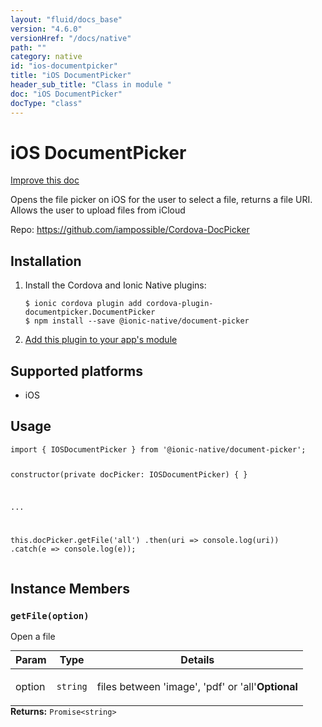 ```yaml
---
layout: "fluid/docs_base"
version: "4.6.0"
versionHref: "/docs/native"
path: ""
category: native
id: "ios-documentpicker"
title: "iOS DocumentPicker"
header_sub_title: "Class in module "
doc: "iOS DocumentPicker"
docType: "class"
---
```


<h1 class="api-title">iOS DocumentPicker</h1>

<a class="improve-v2-docs" href="http://github.com/ionic-team/ionic-native/edit/master/src/@ionic-native/plugins/document-picker/index.ts#L1">
  Improve this doc
</a>







<p>Opens the file picker on iOS for the user to select a file, returns a file URI.
Allows the user to upload files from iCloud</p>


<p>Repo:
  <a href="https://github.com/iampossible/Cordova-DocPicker">
    https://github.com/iampossible/Cordova-DocPicker
  </a>
</p>


<h2><a class="anchor" name="installation" href="#installation"></a>Installation</h2>
<ol class="installation">
  <li>Install the Cordova and Ionic Native plugins:<br>
    <pre><code class="nohighlight">$ ionic cordova plugin add cordova-plugin-documentpicker.DocumentPicker
$ npm install --save @ionic-native/document-picker
</code></pre>
  </li>
  <li><a href="https://ionicframework.com/docs/native/#Add_Plugins_to_Your_App_Module">Add this plugin to your app's module</a></li>
</ol>



<h2><a class="anchor" name="platforms" href="#platforms"></a>Supported platforms</h2>
<ul>
  <li>iOS</li>
</ul>






<h2><a class="anchor" name="usage" href="#usage"></a>Usage</h2>
<pre><code class="lang-typescript">import { IOSDocumentPicker } from &#39;@ionic-native/document-picker&#39;;

constructor(private docPicker: IOSDocumentPicker) { }

...

this.docPicker.getFile(&#39;all&#39;)
  .then(uri =&gt; console.log(uri))
  .catch(e =&gt; console.log(e));
</code></pre>








<h2><a class="anchor" name="instance-members" href="#instance-members"></a>Instance Members</h2>
<h3><a class="anchor" name="getFile" href="#getFile"></a><code>getFile(option)</code></h3>


Open a file
<table class="table param-table" style="margin:0;">
  <thead>
  <tr>
    <th>Param</th>
    <th>Type</th>
    <th>Details</th>
  </tr>
  </thead>
  <tbody>
  <tr>
    <td>
      option</td>
    <td>
      <code>string</code>
    </td>
    <td>
      <p>files between &#39;image&#39;, &#39;pdf&#39; or &#39;all&#39;<strong class="tag">Optional</strong></p>
</td>
  </tr>
  </tbody>
</table>

<div class="return-value" markdown="1">
  <i class="icon ion-arrow-return-left"></i>
  <b>Returns:</b> <code>Promise&lt;string&gt;</code> 
</div>





